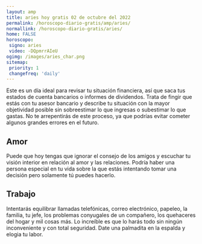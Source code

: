 ```yaml
---
layout: amp
title: aries hoy gratis 02 de octubre del 2022 
permalink: /horoscopo-diario-gratis/amp/aries/
normallink: /horoscopo-diario-gratis/aries/
home: FALSE
horoscopo:
 signo: aries
 video: -DQpmrrAIeU
ogimg: /images/aries_char.png
sitemap:
 priority: 1
 changefreq: 'daily'
---
```



Este es un día ideal para revisar tu situación financiera, así que saca tus estados de cuenta bancarios o informes de dividendos. Trata de fingir que estás con tu asesor bancario y describe tu situación con la mayor objetividad posible sin sobreestimar lo que ingresas o subestimar lo que gastas. No te arrepentirás de este proceso, ya que podrías evitar cometer algunos grandes errores en el futuro.

## Amor

Puede que hoy tengas que ignorar el consejo de los amigos y escuchar tu visión interior en relación al amor y las relaciones. Podría haber una persona especial en tu vida sobre la que estás intentando tomar una decisión pero solamente tú puedes hacerlo.

## Trabajo

Intentarás equilibrar llamadas telefónicas, correo electrónico, papeleo, la familia, tu jefe, los problemas conyugales de un compañero, los quehaceres del hogar y mil cosas más. Lo increíble es que lo harás todo sin ningún inconveniente y con total seguridad. Date una palmadita en la espalda y elogia tu labor.